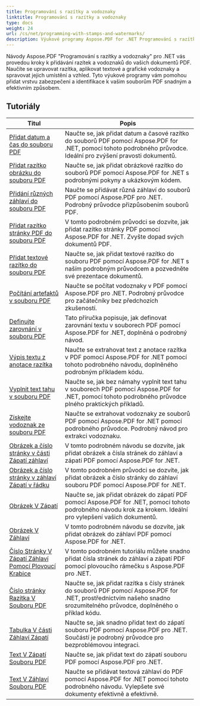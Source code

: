 ```yaml
---
title: Programování s razítky a vodoznaky
linktitle: Programování s razítky a vodoznaky
type: docs
weight: 24
url: /cs/net/programming-with-stamps-and-watermarks/
description: Výukové programy Aspose.PDF for .NET Programování s razítky a vodoznaky vás naučí, jak do dokumentů PDF přidat prvky zabezpečení a přizpůsobení.
---
```


Návody Aspose.PDF "Programování s razítky a vodoznaky" pro .NET vás provedou kroky k přidávání razítek a vodoznaků do vašich dokumentů PDF. Naučíte se upravovat razítka, aplikovat textové a grafické vodoznaky a spravovat jejich umístění a vzhled. Tyto výukové programy vám pomohou přidat vrstvu zabezpečení a identifikace k vašim souborům PDF snadným a efektivním způsobem.

## Tutoriály
| Titul | Popis |
| --- | --- | 
| [Přidat datum a čas do souboru PDF](./add-date-time-stamp/) | Naučte se, jak přidat datum a časové razítko do souborů PDF pomocí Aspose.PDF for .NET, pomocí tohoto podrobného průvodce. Ideální pro zvýšení pravosti dokumentů. |  
| [Přidat razítko obrázku do souboru PDF](./add-image-stamp/) | Naučte se, jak přidat obrázkové razítko do souborů PDF pomocí Aspose.PDF for .NET s podrobnými pokyny a ukázkovým kódem. |  
| [Přidání různých záhlaví do souboru PDF](./adding-different-headers/) | Naučte se přidávat různá záhlaví do souborů PDF pomocí Aspose.PDF pro .NET. Podrobný průvodce přizpůsobením souborů PDF. |  
| [Přidat razítko stránky PDF do souboru PDF](./add-pdf-page-stamp/) | V tomto podrobném průvodci se dozvíte, jak přidat razítko stránky PDF pomocí Aspose.PDF for .NET. Zvyšte dopad svých dokumentů PDF. |  
| [Přidat textové razítko do souboru PDF](./add-text-stamp/) | Naučte se, jak přidat textové razítko do souboru PDF pomocí Aspose.PDF for .NET s naším podrobným průvodcem a pozvedněte své prezentace dokumentů. |  
| [Počítání artefaktů v souboru PDF](./counting-artifacts/) | Naučte se počítat vodoznaky v PDF pomocí Aspose.PDF pro .NET. Podrobný průvodce pro začátečníky bez předchozích zkušeností. |  
| [Definujte zarovnání v souboru PDF](./define-alignment/) | Tato příručka popisuje, jak definovat zarovnání textu v souborech PDF pomocí Aspose.PDF for .NET, doplněná o podrobný návod. |  
| [Výpis textu z anotace razítka](./extract-text-from-stamp-annotation/) | Naučte se extrahovat text z anotace razítka v PDF pomocí Aspose.PDF for .NET pomocí tohoto podrobného návodu, doplněného podrobným příkladem kódu. |  
| [Vyplnit text tahu v souboru PDF](./fill-stroke-text/) | Naučte se, jak bez námahy vyplnit text tahu v souborech PDF pomocí Aspose.PDF for .NET, pomocí tohoto podrobného průvodce plného praktických příkladů. |  
| [Získejte vodoznak ze souboru PDF](./get-watermark/) | Naučte se extrahovat vodoznaky ze souborů PDF pomocí Aspose.PDF for .NET pomocí podrobného průvodce. Podrobný návod pro extrakci vodoznaku. |  
| [Obrázek a číslo stránky v části Zápatí záhlaví](./image-and-page-number-in-header-footer-section/) | V tomto podrobném návodu se dozvíte, jak přidat obrázek a čísla stránek do záhlaví a zápatí PDF pomocí Aspose.PDF for .NET. |  
| [Obrázek a číslo stránky v záhlaví Zápatí v řádku](./image-and-page-number-in-header-footer-section-inline/) | V tomto podrobném průvodci se dozvíte, jak přidat obrázek a číslo stránky do záhlaví souboru PDF pomocí Aspose.PDF for .NET. |  
| [Obrázek V Zápatí](./image-in-footer/) | Naučte se, jak přidat obrázek do zápatí PDF pomocí Aspose.PDF for .NET, pomocí tohoto podrobného návodu krok za krokem. Ideální pro vylepšení vašich dokumentů. |  
| [Obrázek V Záhlaví](./image-in-header/) | V tomto podrobném návodu se dozvíte, jak přidat obrázek do záhlaví PDF pomocí Aspose.PDF for .NET. |  
| [Číslo Stránky V Zápatí Záhlaví Pomocí Plovoucí Krabice](./page-number-in-header-footer-using-floating-box/) | V tomto podrobném tutoriálu můžete snadno přidat čísla stránek do záhlaví a zápatí PDF pomocí plovoucího rámečku s Aspose.PDF pro .NET. |  
| [Číslo stránky Razítka V Souboru PDF](./page-number-stamps/) | Naučte se, jak přidat razítka s čísly stránek do souborů PDF pomocí Aspose.PDF for .NET, prostřednictvím našeho snadno srozumitelného průvodce, doplněného o příklad kódu. |  
| [Tabulka V části Záhlaví Zápatí](./table-in-header-footer-section/) | Naučte se, jak snadno přidat text do zápatí souboru PDF pomocí Aspose.PDF pro .NET. Součástí je podrobný průvodce pro bezproblémovou integraci. |  
| [Text V Zápatí Souboru PDF](./text-in-footer/) | Naučte se, jak přidat text do zápatí souboru PDF pomocí Aspose.PDF pro .NET. |  
| [Text V Záhlaví Souboru PDF](./text-in-header/) | Naučte se přidávat textová záhlaví do PDF pomocí Aspose.PDF for .NET pomocí tohoto podrobného návodu. Vylepšete své dokumenty efektivně a efektivně. |  